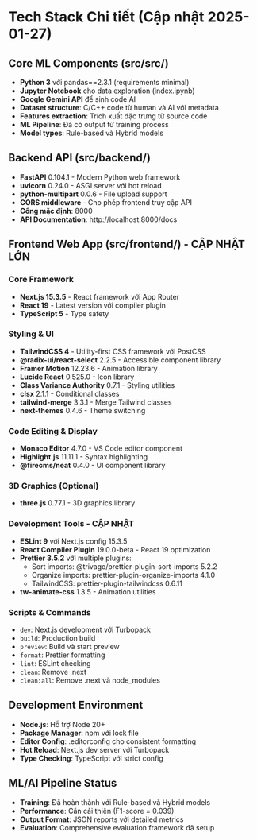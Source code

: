 # Tech Stack Chi tiết (Cập nhật 2025-01-27)

## Core ML Components (src/src/)
- **Python 3** với pandas==2.3.1 (requirements minimal)
- **Jupyter Notebook** cho data exploration (index.ipynb)
- **Google Gemini API** để sinh code AI
- **Dataset structure**: C/C++ code từ human và AI với metadata
- **Features extraction**: Trích xuất đặc trưng từ source code
- **ML Pipeline**: Đã có output từ training process
- **Model types**: Rule-based và Hybrid models

## Backend API (src/backend/)

- **FastAPI** 0.104.1 - Modern Python web framework
- **uvicorn** 0.24.0 - ASGI server với hot reload
- **python-multipart** 0.0.6 - File upload support
- **CORS middleware** - Cho phép frontend truy cập API
- **Cổng mặc định**: 8000
- **API Documentation**: http://localhost:8000/docs

## Frontend Web App (src/frontend/) - **CẬP NHẬT LỚN**
### Core Framework
- **Next.js 15.3.5** - React framework với App Router
- **React 19** - Latest version với compiler plugin
- **TypeScript 5** - Type safety

### Styling & UI
- **TailwindCSS 4** - Utility-first CSS framework với PostCSS
- **@radix-ui/react-select** 2.2.5 - Accessible component library
- **Framer Motion** 12.23.6 - Animation library
- **Lucide React** 0.525.0 - Icon library
- **Class Variance Authority** 0.7.1 - Styling utilities
- **clsx** 2.1.1 - Conditional classes
- **tailwind-merge** 3.3.1 - Merge Tailwind classes
- **next-themes** 0.4.6 - Theme switching

### Code Editing & Display
- **Monaco Editor** 4.7.0 - VS Code editor component
- **Highlight.js** 11.11.1 - Syntax highlighting
- **@firecms/neat** 0.4.0 - UI component library

### 3D Graphics (Optional)
- **three.js** 0.77.1 - 3D graphics library

### Development Tools - **CẬP NHẬT**
- **ESLint 9** với Next.js config 15.3.5
- **React Compiler Plugin** 19.0.0-beta - React 19 optimization
- **Prettier 3.5.2** với multiple plugins:
  - Sort imports: @trivago/prettier-plugin-sort-imports 5.2.2
  - Organize imports: prettier-plugin-organize-imports 4.1.0
  - TailwindCSS: prettier-plugin-tailwindcss 0.6.11
- **tw-animate-css** 1.3.5 - Animation utilities

### Scripts & Commands
- `dev`: Next.js development với Turbopack
- `build`: Production build
- `preview`: Build và start preview
- `format`: Prettier formatting
- `lint`: ESLint checking
- `clean`: Remove .next
- `clean:all`: Remove .next và node_modules

## Development Environment
- **Node.js**: Hỗ trợ Node 20+
- **Package Manager**: npm với lock file
- **Editor Config**: .editorconfig cho consistent formatting
- **Hot Reload**: Next.js dev server với Turbopack
- **Type Checking**: TypeScript với strict config

## ML/AI Pipeline Status
- **Training**: Đã hoàn thành với Rule-based và Hybrid models
- **Performance**: Cần cải thiện (F1-score = 0.039)
- **Output Format**: JSON reports với detailed metrics
- **Evaluation**: Comprehensive evaluation framework đã setup
